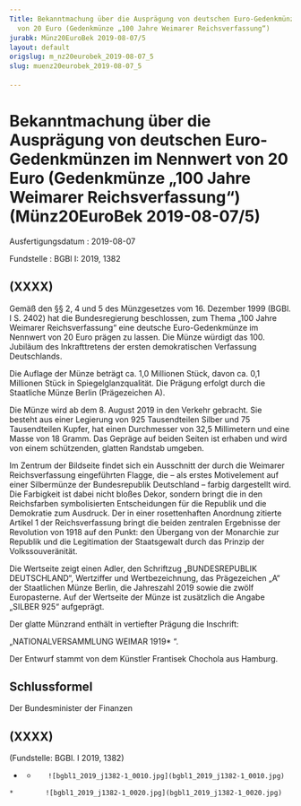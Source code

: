 ```yaml
---
Title: Bekanntmachung über die Ausprägung von deutschen Euro-Gedenkmünzen im Nennwert
  von 20 Euro (Gedenkmünze „100 Jahre Weimarer Reichsverfassung“)
jurabk: Münz20EuroBek 2019-08-07/5
layout: default
origslug: m_nz20eurobek_2019-08-07_5
slug: muenz20eurobek_2019-08-07_5

---
```


# Bekanntmachung über die Ausprägung von deutschen Euro-Gedenkmünzen im Nennwert von 20 Euro (Gedenkmünze „100 Jahre Weimarer Reichsverfassung“) (Münz20EuroBek 2019-08-07/5)

Ausfertigungsdatum
:   2019-08-07

Fundstelle
:   BGBl I: 2019, 1382


## (XXXX)

Gemäß den §§ 2, 4 und 5 des Münzgesetzes vom 16. Dezember 1999 (BGBl.
I S. 2402) hat die Bundesregierung beschlossen, zum Thema „100 Jahre
Weimarer Reichsverfassung“ eine deutsche Euro-Gedenkmünze im Nennwert
von 20 Euro prägen zu lassen. Die Münze würdigt das 100. Jubiläum des
Inkrafttretens der ersten demokratischen Verfassung Deutschlands.

Die Auflage der Münze beträgt ca. 1,0 Millionen Stück, davon ca. 0,1
Millionen Stück in Spiegelglanzqualität. Die Prägung erfolgt durch die
Staatliche Münze Berlin (Prägezeichen A).

Die Münze wird ab dem 8. August 2019 in den Verkehr gebracht. Sie
besteht aus einer Legierung von 925 Tausendteilen Silber und 75
Tausendteilen Kupfer, hat einen Durchmesser von 32,5 Millimetern und
eine Masse von 18 Gramm. Das Gepräge auf beiden Seiten ist erhaben und
wird von einem schützenden, glatten Randstab umgeben.

Im Zentrum der Bildseite findet sich ein Ausschnitt der durch die
Weimarer Reichsverfassung eingeführten Flagge, die – als erstes
Motivelement auf einer Silbermünze der Bundesrepublik Deutschland –
farbig dargestellt wird. Die Farbigkeit ist dabei nicht bloßes Dekor,
sondern bringt die in den Reichsfarben symbolisierten Entscheidungen
für die Republik und die Demokratie zum Ausdruck. Der in einer
rosettenhaften Anordnung zitierte Artikel 1 der Reichsverfassung
bringt die beiden zentralen Ergebnisse der Revolution von 1918 auf den
Punkt: den Übergang von der Monarchie zur Republik und die
Legitimation der Staatsgewalt durch das Prinzip der Volkssouveränität.

Die Wertseite zeigt einen Adler, den Schriftzug „BUNDESREPUBLIK
DEUTSCHLAND“, Wertziffer und Wertbezeichnung, das Prägezeichen „A“ der
Staatlichen Münze Berlin, die Jahreszahl 2019 sowie die zwölf
Europasterne. Auf der Wertseite der Münze ist zusätzlich die Angabe
„SILBER 925“ aufgeprägt.

Der glatte Münzrand enthält in vertiefter Prägung die Inschrift:

„NATIONALVERSAMMLUNG WEIMAR 1919*             “.

Der Entwurf stammt von dem Künstler Frantisek Chochola aus Hamburg.


## Schlussformel

Der Bundesminister der Finanzen


## (XXXX)

(Fundstelle: BGBl. I 2019, 1382)


*    *        ![bgbl1_2019_j1382-1_0010.jpg](bgbl1_2019_j1382-1_0010.jpg)
    *        ![bgbl1_2019_j1382-1_0020.jpg](bgbl1_2019_j1382-1_0020.jpg)


